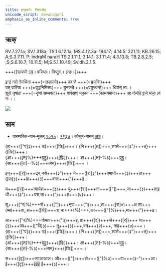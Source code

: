 ```yaml
---
title: इन्द्रन्नरो- निश्वसेत्  
unicode_script: devanagari  
emphasis_as_inline_comments: true
---   
```


## ऋक्

RV.7.27.1a; SV.1.318a; TS.1.6.12.1a; MS.4.12.3a: 184.17; 4.14.5: 221.11; KB.26.15; A;S.3.7.11. P: indraM naraH TS.2.1.11.1; 3.14.1; 3.1.11.4; 4.3.13.8; TB.2.8.2.5; ;S;S.6.10.7; 10.11.5; M;S.5.1.10.49; Svidh.2.1.5.

+++([सायणो [ऽत्र](https://archive.org/stream/RgVedaWithSayanasCommentaryPart3/rv_sayanabhasya_part3#page/n423/mode/1up&sa=D&ust=1542425956264000)। वसिष्ठः। त्रिष्टुभ्। इन्द्रः।])+++

इन्द्रं नरो ने॒मधि॑ता +++(=सङ्ग्रामे)+++ हवन्ते +++(=ह्वयन्ति)+++  
यत् पारि॑या +++(=युद्धनिमित्ताः)+++ यु॒नज॑ते +++(=प्रयुज्यन्ते)+++ धिय॑स् ताः ।  
शूरो नृषा॑ता +++(=नृणां सम्भक्ता)+++ शव॑सश् चका॒न +++(कामयमानः)+++
आ गोम॑ति व्र॒जे भ॑जा॒ त्वं नः॑ ।।

![](../../images/indra-rising-to-protect-charriots-of-army.jpg)

## साम

- पारम्परिक-गान-मूलम् [२०१५](https://sanskritdocuments.org/sites/pssramanujaswamy/VIVAAHA%20UPANAYANA%20SAAMAANI.pdf&sa=D&ust=1542425956265000)। [१९३७](https://archive.org/stream/sAmaveda-jaiminIya-paravastu-paramparA-docs/sAmaveda-paravastu-1937#page/n8/mode/1up&sa=D&ust=1542425956265000)। कौथुम-गानम् [अत्र](https://archive.org/details/SamaVedaSanhitaWithSayanabhashyaVolume2SatyavrataSamasrami1876bis_201804/page/n453&sa=D&ust=1542425956265000)।
<div class="audioEmbed"  caption="रामानुजार्यः 1974 " src="https://archive
.org/download/jaiminIya-sAma-gAna-paravastu-tradition-rAmAnuja/nishvaset.mp3"></div>
<div class="audioEmbed"  caption="गोपालार्यः 2015  " src="https://archive
.org/download/jaiminIya-sAma-gAna-paravastu-tradition-gopAla-2015/nishvaset.mp3"></div>
<div class="audioEmbed"  caption="गोपालपवनयोर् अनुवचनम् 2015 1x" src="https://archive
.org/download/jaiminIya-sAma-gAna-paravastu-tradition-anuvachanam-gopAla-pavana-2015/nishvaset.mp3"></div>
<div class="audioEmbed"  caption="गोपालपवनयोर् अनुवचनम् 2015 1.5x" src="https://archive
.org/download/jaiminIya-sAma-gAna-paravastu-tradition-anuvachanam-gopAla-pavana-2015-150p-speed/nishvaset.mp3"></div>

{हा+++(["प]३)+++ उ}+++([त्रिः])+++। {नि+++([त])+++,श्वसे+++(३")+++त्}+++([त्रिः])+++।  
{आ+++([त]%)+++युहु}+++([द्विः])+++। आ+++([त]-%३)+++युहु।  
{सा+++([त]--%३)+++त्यम्}+++([त्रिः])+++ ।

इन्+++([र])+++द्रन् नरो+++(३”)+++ ने+++([रा]३")+++एमाधी+++(३)+++ता+++([पा]३)+++हा+++(३)+++वन्ता+++(")+++इ।

य+++([र])+++त्पार्यहा+++(३)+++ यू+++([र])+++ना+++(["])+++,जा+++(३)+++ताइ धी+++(३”)+++यस् ता+++(")+++ह+++(v)+++।

शू+++(["र]%)+++रो+++(["])+++नृषा+++("३)+++,ता+++([रा]v)+++अ शा+++(~~श्रा~~)+++वा,,स+++([पि])+++श् चा+++(%)+++,का+++(["]%)+++,मा+++(")+++इ।

आ+++(["र]%)+++गोमता+++("३)+++इ,  व्रा+++([र])+++जे+++([र])+++ भा+++(३)+++जा+++(["पि]३)+++ तू+++(३)+++,वन्+++(२)+++, नाह+++(v)+++।  
{हा+++(["प]३)+++ उ}+++([त्रिः])+++। {नि+++([त])+++,श्वसे+++(३”)+++त्}+++([त्रिः])+++।  
{आ+++([त]%)+++युहु}+++([द्विः])+++। आ+++([त]-%३)+++युहु।  
{सा+++([त]-%३)+++त्यम्}+++([त्रिः])+++ ।

स+++([टृ])+++त्याआआअ। औ+++(["])+++हो+++(["]%३)+++वा+++(३-”)+++आ। ई+++([टृ])+++ईईई ई+++(३)+++।